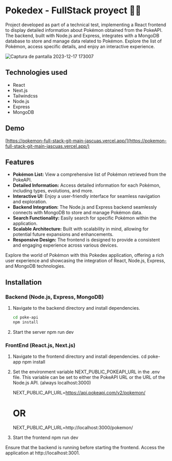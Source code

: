# Pokedex - FullStack proyect 🤘🚀

Project developed as part of a technical test, implementing a React frontend to display detailed information about Pokémon obtained from the PokeAPI. The backend, built with Node.js and Express, integrates with a MongoDB database to store and manage data related to Pokémon. Explore the list of Pokémon, access specific details, and enjoy an interactive experience.

![Captura de pantalla 2023-12-17 173007](https://github.com/Jascuas/pokemon-fullStack/assets/35936177/900e9cd2-f26c-47b0-a52d-940dcdeb216c)

## Technologies used

- React
- Next.js
- Tailwindcss
- Node.js
- Express
- MongoDB

## Demo

[https://pokemon-full-stack-git-main-jascuas.vercel.app/](https://pokemon-full-stack-git-main-jascuas.vercel.app/)

## Features

- **Pokémon List:** View a comprehensive list of Pokémon retrieved from the PokeAPI.
- **Detailed Information:** Access detailed information for each Pokémon, including types, evolutions, and more.
- **Interactive UI:** Enjoy a user-friendly interface for seamless navigation and exploration.
- **Backend Integration:** The Node.js and Express backend seamlessly connects with MongoDB to store and manage Pokémon data.
- **Search Functionality:** Easily search for specific Pokémon within the application.
- **Scalable Architecture:** Built with scalability in mind, allowing for potential future expansions and enhancements.
- **Responsive Design:** The frontend is designed to provide a consistent and engaging experience across various devices.

Explore the world of Pokémon with this Pokedex application, offering a rich user experience and showcasing the integration of React, Node.js, Express, and MongoDB technologies.

## Installation

### Backend (Node.js, Express, MongoDB)

1. Navigate to the backend directory and install dependencies.
   ```bash
   cd poke-api
   npm install
   
2. Start the server
   npm run dev

### FrontEnd (React.js, Next.js)

1. Navigate to the frontend directory and install dependencies.
   cd poke-app
   npm install

2. Set the environment variable NEXT_PUBLIC_POKEAPI_URL in the .env file. This variable can be set to either the PokeAPI URL or the URL of the Node.js API. (always localhost:3000)
   
   NEXT_PUBLIC_API_URL=https://api.pokeapi.com/v2/pokemon/
   # OR
   NEXT_PUBLIC_API_URL=http://localhost:3000/pokemon/

4. Start the frontend
   npm run dev

Ensure that the backend is running before starting the frontend. Access the application at http://localhost:3001.
